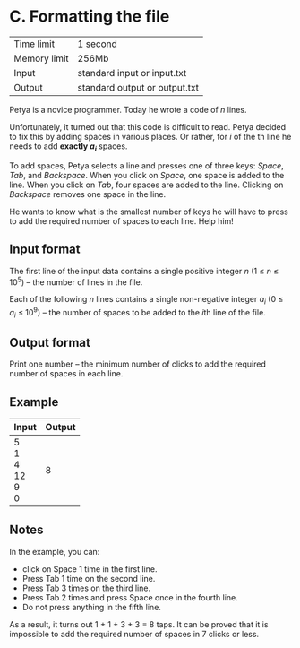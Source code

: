# C. Formatting the file
<table>
  <tr>
      <td>Time limit</td>
      <td>1 second</td>
  </tr>
  <tr>
      <td>Memory limit</td>
      <td>256Mb</td>
  </tr>
  <tr>
      <td>Input</td>
      <td>standard input or input.txt</td>
  </tr>
  <tr>
      <td>Output</td>
      <td>standard output or output.txt</td>
  </tr>
</table>

Petya is a novice programmer. Today he wrote a code of <i>n</i> lines.  

Unfortunately, it turned out that this code is difficult to read. Petya decided to fix this by adding spaces in various places. Or rather, for 
<i>i</i> of the th line he needs to add <b>exactly <i>a<sub>i</sub></i></b> spaces.  

To add spaces, Petya selects a line and presses one of three keys: <i>Space</i>, <i>Tab</i>, and <i>Backspace</i>. 
When you click on <i>Space</i>, one space is added to the line. When you click on <i>Tab</i>, four spaces are added to the line. 
Clicking on <i>Backspace</i> removes one space in the line.  

He wants to know what is the smallest number of keys he will have to press to add the required number of spaces to each
line. Help him!

## Input format
The first line of the input data contains a single positive integer <i>n</i> (1 ≤ <i>n</i> ≤ 10<sup>5</sup>) – the number
of lines in the file.  

Each of the following <i>n</i> lines contains a single non-negative integer <i>a<sub>i</sub></i> (0 ≤ <i>a<sub>i</sub></i> ≤ 10<sup>9</sup>) –
the number of spaces to be added to the <i>i</i>th line of the file.

## Output format
Print one number – the minimum number of clicks to add the required number of spaces in each line.

## Example
| Input                            | Output |
|:---------------------------------|:-------|
| 5</br>1</br>4</br>12</br>9</br>0 | 8      |

## Notes
In the example, you can:
- click on Space 1 time in the first line.  
- Press Tab 1 time on the second line.  
- Press Tab 3 times on the third line.  
- Press Tab 2 times and press Space once in the fourth line.  
- Do not press anything in the fifth line.  

As a result, it turns out 1 + 1 + 3 + 3 = 8 taps. It can be proved that it is impossible to add the required number of spaces in 7 
clicks or less.